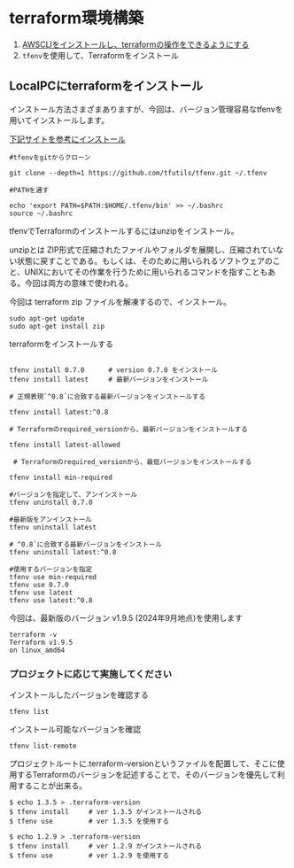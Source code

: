 # terraform環境構築
1. [AWSCLIをインストールし、terraformの操作をできるようにする](https://github.com/tushiko23/CLI-AWS/blob/modify/cLI-command/cli-install.md)
2. `tfenv`を使用して、Terraformをインストール

## LocalPCにterraformをインストール

インストール方法さまざまありますが、今回は、バージョン管理容易なtfenvを用いてインストールします。

[下記サイトを参考にインストール](https://www.ios-net.co.jp/blog/20230322-861/)

```
#tfenvをgitからクローン

git clone --depth=1 https://github.com/tfutils/tfenv.git ~/.tfenv

#PATHを通す

echo 'export PATH=$PATH:$HOME/.tfenv/bin' >> ~/.bashrc
source ~/.bashrc
```

tfenvでTerraformのインストールするにはunzipをインストール。

unzipとは
ZIP形式で圧縮されたファイルやフォルダを展開し、圧縮されていない状態に戻すことである。もしくは、そのために用いられるソフトウェアのこと、UNIXにおいてその作業を行うために用いられるコマンドを指すこともある。今回は両方の意味で使われる。

今回は terraform zip ファイルを解凍するので、インストール。

```
sudo apt-get update
sudo apt-get install zip
```

terraformをインストールする
```

tfenv install 0.7.0      # version 0.7.0 をインストール
tfenv install latest     # 最新バージョンをインストール

# 正規表現`^0.8`に合致する最新バージョンをインストールする

tfenv install latest:^0.8 

# Terraformのrequired_versionから、最新バージョンをインストールする

tfenv install latest-allowed   

 # Terraformのrequired_versionから、最低バージョンをインストールする

tfenv install min-required    
```

```
#バージョンを指定して、アンインストール
tfenv uninstall 0.7.0

#最新版をアンインストール
tfenv uninstall latest

# ^0.8`に合致する最新バージョンをインストール
tfenv uninstall latest:^0.8
```

```
#使用するバージョンを指定
tfenv use min-required
tfenv use 0.7.0
tfenv use latest
tfenv use latest:^0.8
```

今回は、最新版のバージョン v1.9.5 (2024年9月地点)を使用します

```
terraform -v
Terraform v1.9.5
on linux_amd64
```

### プロジェクトに応じて実施してください

インストールしたバージョンを確認する
```
tfenv list
```

インストール可能なバージョンを確認
```
tfenv list-remote
```

プロジェクトルートに.terraform-versionというファイルを配置して、そこに使用するTerraformのバージョンを記述することで、そのバージョンを優先して利用することが出来る。

```
$ echo 1.3.5 > .terraform-version
$ tfenv install     # ver 1.3.5 がインストールされる
$ tfenv use         # ver 1.3.5 を使用する

$ echo 1.2.9 > .terraform-version
$ tfenv install     # ver 1.2.9 がインストールされる
$ tfenv use         # ver 1.2.9 を使用する
```